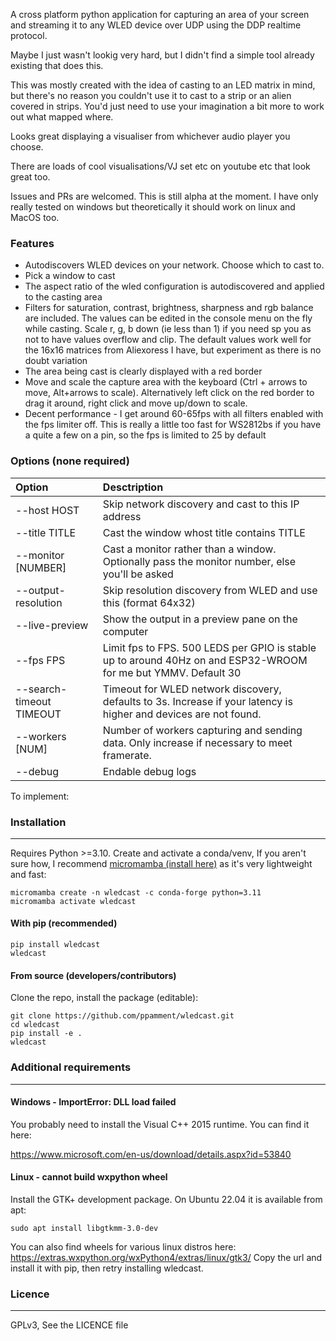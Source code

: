 A cross platform python application for capturing an area of your screen and streaming it to any WLED device over UDP using the DDP realtime protocol.

Maybe I just wasn't lookig very hard, but I didn't find a simple tool already existing that does this.

This was mostly created with the idea of casting to an LED matrix in mind, but there's no reason you couldn't use it to cast to a strip or an alien covered in strips. 
You'd just need to use your imagination a bit more to work out what mapped where.

Looks great displaying a visualiser from whichever audio player you choose.

There are loads of cool visualisations/VJ set etc on youtube etc that look great too.

Issues and PRs are welcomed. This is still alpha at the moment. I have only really tested on windows but theoretically it should work on linux and MacOS too.

### Features
- Autodiscovers WLED devices on your network. Choose which to cast to.
- Pick a window to cast
- The aspect ratio of the wled configuration is autodiscovered and applied to the casting area
- Filters for saturation, contrast, brightness, sharpness and rgb balance are included. The values can be edited in the console menu on the fly while casting.
  Scale r, g, b down (ie less than 1) if you need sp you as not to have values overflow and clip. The default values work well for the 16x16 matrices from Aliexoress I have, but experiment as there is no doubt variation
- The area being cast is clearly displayed with a red border
- Move and scale the capture area with the keyboard  (Ctrl + arrows to move, Alt+arrows to scale). Alternatively left click on the red border to drag it around, right click and move up/down to scale.
- Decent performance - I get around 60-65fps with all filters enabled with the fps limiter off. This is really a little too fast for WS2812bs if you have a quite a few on a pin, so the fps is limited to 25 by default

### Options (none required)
| Option                   | Desctription                                                                                                      |
|:-------------------------|:------------------------------------------------------------------------------------------------------------------|
| --host HOST              | Skip network discovery and cast to this IP address                                                                |
| --title TITLE            | Cast the window whost title contains TITLE                                                                        |
| --monitor [NUMBER]       | Cast a monitor rather than a window. Optionally pass the monitor number, else you'll be asked                     |
| --output-resolution      | Skip resolution discovery from WLED and use this (format 64x32)                                                   |
| --live-preview           | Show the output in a preview pane on the computer                                                                 |
| --fps FPS                | Limit fps to FPS. 500 LEDS per GPIO is stable up to around 40Hz on and ESP32-WROOM for me but YMMV. Default 30    |
| --search-timeout TIMEOUT | Timeout for WLED network discovery, defaults to 3s. Increase if your latency is higher and devices are not found. |
| --workers [NUM]          | Number of workers capturing and sending data. Only increase if necessary to meet framerate.                       |
| --debug                  | Endable debug logs                                                                                                |

To implement:
     
### Installation
______
Requires Python >=3.10. Create and activate a conda/venv, If you aren't sure how, I recommend [micromamba (install here)](https://mamba.readthedocs.io/en/latest/installation/micromamba-installation.html)  as it's very lightweight and fast:
```shell
micromamba create -n wledcast -c conda-forge python=3.11
micromamba activate wledcast
```

#### With pip (recommended)
```shell
pip install wledcast
wledcast
```

#### From source (developers/contributors)
Clone the repo, install the package (editable):
```shell
git clone https://github.com/ppamment/wledcast.git
cd wledcast
pip install -e .
wledcast
```

### Additional requirements
______

#### Windows - ImportError: DLL load failed
You probably need to install the Visual C++ 2015 runtime. You can find it here:

https://www.microsoft.com/en-us/download/details.aspx?id=53840

#### Linux - cannot build wxpython wheel
Install the GTK+ development package. On Ubuntu 22.04 it is available from apt:
```shell
sudo apt install libgtkmm-3.0-dev
```
You can also find wheels for various linux distros here: https://extras.wxpython.org/wxPython4/extras/linux/gtk3/
Copy the url and install it with pip, then retry installing wledcast.

### Licence
______
GPLv3, See the LICENCE file

